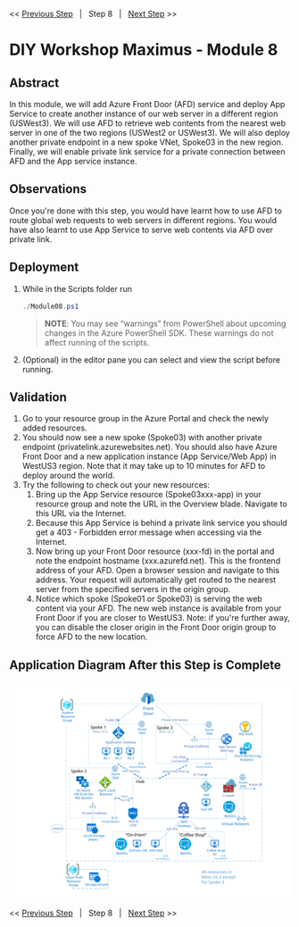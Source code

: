 << [Previous Step][Prev]&nbsp;&nbsp;&nbsp;|&nbsp;&nbsp;&nbsp;Step 8&nbsp;&nbsp;&nbsp;|&nbsp;&nbsp;&nbsp;[Next Step][Next] >> 

# DIY Workshop Maximus - Module 8

## Abstract
In this module, we will add Azure Front Door (AFD) service and deploy App Service to create another instance of our web server in a different region (USWest3). We will use AFD to retrieve web contents from the nearest web server in one of the two regions (USWest2 or USWest3). We will also deploy another private endpoint in a new spoke VNet, Spoke03 in the new region. Finally, we will enable private link service for a private connection between AFD and the App service instance.

## Observations
Once you're done with this step, you would have learnt how to use AFD to route global web requests to web servers in different regions. You would have also learnt to use App Service to serve web contents via AFD over private link.

## Deployment
1. While in the Scripts folder run
   ```powershell
   ./Module08.ps1
   ```
   > **NOTE**: You may see “warnings” from PowerShell about upcoming changes in the Azure PowerShell SDK. These warnings do not affect running of the scripts.

2. (Optional) in the editor pane you can select and view the script before running.

## Validation
1. Go to your resource group in the Azure Portal and check the newly added resources. 
2. You should now see a new spoke (Spoke03) with another private endpoint (privatelink.azurewebsites.net). You should also have Azure Front Door and a new application instance (App Service/Web App) in WestUS3 region. Note that it may take up to 10 minutes for AFD to deploy around the world.
3. Try the following to check out your new resources:                       
    1. Bring up the App Service resource (Spoke03xxx-app) in your resource group and note the URL in the Overview blade. Navigate to this URL via the Internet.  
    2. Because this App Service is behind a private link service you should get a 403 - Forbidden error message when accessing via the Internet.
    3. Now bring up your Front Door resource (xxx-fd) in the portal and note the endpoint hostname (xxx.azurefd.net). This is the frontend address of your AFD. Open a browser session and navigate to this address. Your request will automatically get routed to the nearest server from the specified servers in the origin group. 
    4. Notice which spoke (Spoke01 or Spoke03) is serving the web content via your AFD. The new web instance is available from your Front Door if you are closer to WestUS3. Note: if you're further away, you can disable the closer origin in the Front Door origin group to force AFD to the new location.           



## Application Diagram After this Step is Complete
[![1]][1]

<< [Previous Step][Prev]&nbsp;&nbsp;&nbsp;|&nbsp;&nbsp;&nbsp;Step 8&nbsp;&nbsp;&nbsp;|&nbsp;&nbsp;&nbsp;[Next Step][Next] >> 

<!--Link References-->
[Prev]: ./Module07.md
[Next]: ./Module09.md

<!--Image References-->
[1]: ./Media/Step8.svg "As built diagram for step 8" 